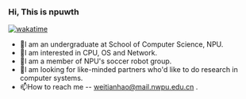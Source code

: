 <!---
npuwth/npuwth is a ✨ special ✨ repository because its `README.md` (this file) appears on your GitHub profile.
You can click the Preview link to take a look at your changes.
--->

### Hi, This is npuwth

[![wakatime](https://wakatime.com/badge/user/0b097190-8bb8-4955-a9c0-84265eabc7d8.svg)](https://wakatime.com/@0b097190-8bb8-4955-a9c0-84265eabc7d8)

- 👋I am an undergraduate at School of Computer Science, NPU.
- 👀I am interested in CPU, OS and Network.
- 🌱I am a member of NPU's soccer robot group.
- 💞️I am looking for like-minded partners who'd like to do research in computer systems. 
- 📫How to reach me -- weitianhao@mail.nwpu.edu.cn .

